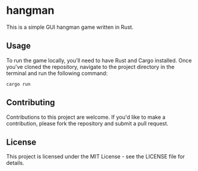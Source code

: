 # hangman

This is a simple GUI hangman game written in Rust.

## Usage

To run the game locally, you'll need to have Rust and Cargo installed. Once you've cloned the repository, navigate to the project directory in the terminal and run the following command:
```
cargo run
```

## Contributing

Contributions to this project are welcome. If you'd like to make a contribution, please fork the repository and submit a pull request.

## License

This project is licensed under the MIT License - see the LICENSE file for details.

